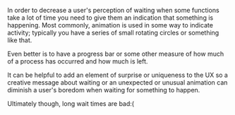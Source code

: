 In order to decrease a user's perception of waiting when some functions take a lot of time you need to give them an indication that something is happening. Most commonly, animation is used in some way to indicate activity; typically you have a series of small rotating circles or something like that.

Even better is to have a progress bar or some other measure of how much of a process has occurred and how much is left.

It can be helpful to add an element of surprise or uniqueness to the UX so a creative message about waiting or an unexpected or unusual animation can diminish a user's boredom when waiting for something to happen. 

Ultimately though, long wait times are bad:(

